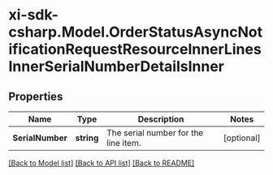 # xi-sdk-csharp.Model.OrderStatusAsyncNotificationRequestResourceInnerLinesInnerSerialNumberDetailsInner

## Properties

Name | Type | Description | Notes
------------ | ------------- | ------------- | -------------
**SerialNumber** | **string** | The serial number for the line item.                   | [optional] 

[[Back to Model list]](../README.md#documentation-for-models) [[Back to API list]](../README.md#documentation-for-api-endpoints) [[Back to README]](../README.md)

